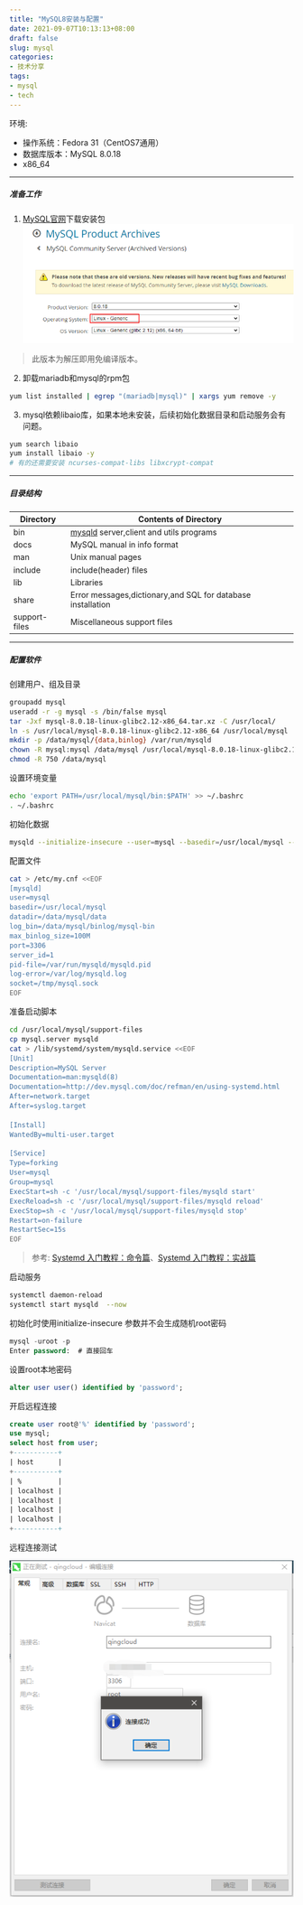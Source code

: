 ```yaml
---
title: "MySQL8安装与配置"
date: 2021-09-07T10:13:13+08:00
draft: false
slug: mysql
categories:
- 技术分享
tags:
- mysql
- tech
---
```


环境:
- 操作系统：Fedora 31（CentOS7通用）
- 数据库版本：MySQL 8.0.18
- x86_64
---
##### 准备工作

1. [MySQL官网](https://downloads.mysql.com/archives/community/)下载安装包
![](/images/mysql-dl.png)
>此版本为解压即用免编译版本。

2. 卸载mariadb和mysql的rpm包
```bash
yum list installed | egrep "(mariadb|mysql)" | xargs yum remove -y
```

3. mysql依赖libaio库，如果本地未安装，后续初始化数据目录和启动服务会有问题。
```bash
yum search libaio
yum install libaio -y
# 有的还需要安装 ncurses-compat-libs libxcrypt-compat
```
---
##### 目录结构

|Directory| Contents of Directory|
|----|----|
|bin|[mysqld](https://dev.mysql.com/doc/refman/8.0/en/mysqld.html) server,client and utils programs|
|docs|MySQL manual in info format|
|man|Unix manual pages|
|include|include(header) files|
|lib|Libraries|
|share|Error messages,dictionary,and SQL for database installation|
|support-files|Miscellaneous support files|
---
##### 配置软件

创建用户、组及目录
```bash
groupadd mysql
useradd -r -g mysql -s /bin/false mysql
tar -Jxf mysql-8.0.18-linux-glibc2.12-x86_64.tar.xz -C /usr/local/
ln -s /usr/local/mysql-8.0.18-linux-glibc2.12-x86_64 /usr/local/mysql
mkdir -p /data/mysql/{data,binlog} /var/run/mysqld
chown -R mysql:mysql /data/mysql /usr/local/mysql-8.0.18-linux-glibc2.12-x86_64 /var/run/mysqld
chmod -R 750 /data/mysql
```

设置环境变量
```bash
echo 'export PATH=/usr/local/mysql/bin:$PATH' >> ~/.bashrc
. ~/.bashrc
```

初始化数据
```bash
mysqld --initialize-insecure --user=mysql --basedir=/usr/local/mysql --datadir=/data/mysql/data
```

配置文件

```bash
cat > /etc/my.cnf <<EOF
[mysqld]
user=mysql
basedir=/usr/local/mysql
datadir=/data/mysql/data
log_bin=/data/mysql/binlog/mysql-bin
max_binlog_size=100M
port=3306
server_id=1
pid-file=/var/run/mysqld/mysqld.pid
log-error=/var/log/mysqld.log
socket=/tmp/mysql.sock
EOF
```
准备启动脚本

```bash
cd /usr/local/mysql/support-files
cp mysql.server mysqld
cat > /lib/systemd/system/mysqld.service <<EOF
[Unit]
Description=MySQL Server
Documentation=man:mysqld(8)
Documentation=http://dev.mysql.com/doc/refman/en/using-systemd.html
After=network.target
After=syslog.target

[Install]
WantedBy=multi-user.target

[Service]
Type=forking
User=mysql
Group=mysql
ExecStart=sh -c '/usr/local/mysql/support-files/mysqld start'
ExecReload=sh -c '/usr/local/mysql/support-files/mysqld reload'
ExecStop=sh -c '/usr/local/mysql/support-files/mysqld stop'
Restart=on-failure
RestartSec=15s
EOF
```
>参考: [Systemd 入门教程：命令篇](https://www.ruanyifeng.com/blog/2016/03/systemd-tutorial-commands.html)、[Systemd 入门教程：实战篇](https://www.ruanyifeng.com/blog/2016/03/systemd-tutorial-part-two.html)

启动服务
```bash
systemctl daemon-reload
systemctl start mysqld  --now
```
初始化时使用initialize-insecure 参数并不会生成随机root密码
```sql
mysql -uroot -p 
Enter password:  # 直接回车
```
设置root本地密码
```sql
alter user user() identified by 'password';
```
开启远程连接
```sql
create user root@'%' identified by 'password';
use mysql;
select host from user; 
+-----------+
| host      |
+-----------+
| %         |
| localhost |
| localhost |
| localhost |
| localhost |
+-----------+
```
远程连接测试

![](/images/nav.png)
